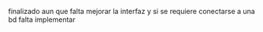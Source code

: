 finalizado aun que falta mejorar la interfaz y si se requiere conectarse a una bd falta implementar 